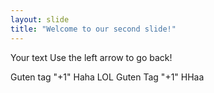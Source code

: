 ```yaml
---
layout: slide
title: "Welcome to our second slide!"
---
```

Your text
Use the left arrow to go back!

Guten tag "+1"
Haha
LOL
Guten Tag "+1"
HHaa
